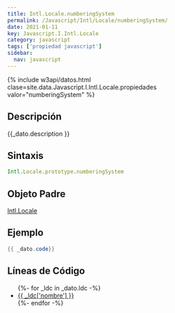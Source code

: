 ```yaml
---
title: Intl.Locale.numberingSystem
permalink: /Javascript/Intl/Locale/numberingSystem/
date: 2021-01-11
key: Javascript.I.Intl.Locale
category: javascript
tags: ['propiedad javascript']
sidebar: 
  nav: javascript
---
```


{% include w3api/datos.html clase=site.data.Javascript.I.Intl.Locale.propiedades valor="numberingSystem" %}

## Descripción
{{_dato.description }}

## Sintaxis
~~~javascript
Intl.Locale.prototype.numberingSystem
~~~

## Objeto Padre
[Intl.Locale](/Javascript/Intl/Locale/)

## Ejemplo
~~~java
{{ _dato.code}}
~~~

## Líneas de Código
<ul>
{%- for _ldc in _dato.ldc -%}
   <li>
       <a href="{{_ldc['url'] }}">{{ _ldc['nombre'] }}</a>
   </li>
{%- endfor -%}
</ul>

